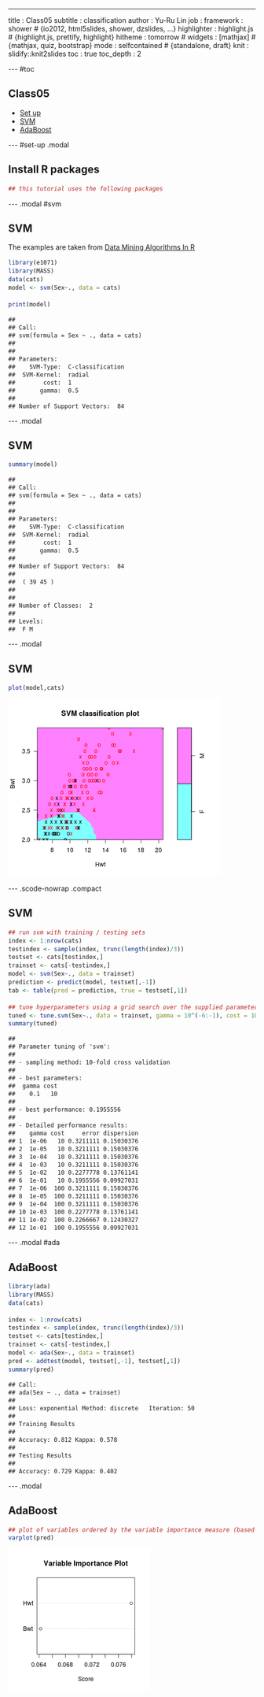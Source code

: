 ---
title       : Class05
subtitle    : classification
author      : Yu-Ru Lin
job         : 
framework   : shower        # {io2012, html5slides, shower, dzslides, ...}
highlighter : highlight.js  # {highlight.js, prettify, highlight}
hitheme     : tomorrow      # 
widgets     : [mathjax]            # {mathjax, quiz, bootstrap}
mode        : selfcontained # {standalone, draft}
knit        : slidify::knit2slides
toc         : true
toc_depth   : 2

--- #toc
## Class05

* [Set up](#set-up)
* [SVM](#svm)
* [AdaBoost](#ada)

--- #set-up .modal 

## Install R packages

```r
## this tutorial uses the following packages
```

--- .modal #svm
## SVM
The examples are taken from [Data Mining Algorithms In R](http://en.wikibooks.org/wiki/Data_Mining_Algorithms_In_R)


```r
library(e1071)
library(MASS)
data(cats)
model <- svm(Sex~., data = cats)

print(model)
```

```
## 
## Call:
## svm(formula = Sex ~ ., data = cats)
## 
## 
## Parameters:
##    SVM-Type:  C-classification 
##  SVM-Kernel:  radial 
##        cost:  1 
##       gamma:  0.5 
## 
## Number of Support Vectors:  84
```

--- .modal
## SVM

```r
summary(model)
```

```
## 
## Call:
## svm(formula = Sex ~ ., data = cats)
## 
## 
## Parameters:
##    SVM-Type:  C-classification 
##  SVM-Kernel:  radial 
##        cost:  1 
##       gamma:  0.5 
## 
## Number of Support Vectors:  84
## 
##  ( 39 45 )
## 
## 
## Number of Classes:  2 
## 
## Levels: 
##  F M
```

--- .modal
## SVM

```r
plot(model,cats)
```

![plot of chunk class05-chunk-4](assets/fig/class05-chunk-4-1.png)

--- .scode-nowrap .compact
## SVM

```r
## run svm with training / testing sets
index <- 1:nrow(cats)
testindex <- sample(index, trunc(length(index)/3))
testset <- cats[testindex,]
trainset <- cats[-testindex,]
model <- svm(Sex~., data = trainset)
prediction <- predict(model, testset[,-1])
tab <- table(pred = prediction, true = testset[,1])

## tune hyperparameters using a grid search over the supplied parameter ranges
tuned <- tune.svm(Sex~., data = trainset, gamma = 10^(-6:-1), cost = 10^(1:2))
summary(tuned)
```

```
## 
## Parameter tuning of 'svm':
## 
## - sampling method: 10-fold cross validation 
## 
## - best parameters:
##  gamma cost
##    0.1   10
## 
## - best performance: 0.1955556 
## 
## - Detailed performance results:
##    gamma cost     error dispersion
## 1  1e-06   10 0.3211111 0.15030376
## 2  1e-05   10 0.3211111 0.15030376
## 3  1e-04   10 0.3211111 0.15030376
## 4  1e-03   10 0.3211111 0.15030376
## 5  1e-02   10 0.2277778 0.13761141
## 6  1e-01   10 0.1955556 0.09927031
## 7  1e-06  100 0.3211111 0.15030376
## 8  1e-05  100 0.3211111 0.15030376
## 9  1e-04  100 0.3211111 0.15030376
## 10 1e-03  100 0.2277778 0.13761141
## 11 1e-02  100 0.2266667 0.12430327
## 12 1e-01  100 0.1955556 0.09927031
```

--- .modal #ada
## AdaBoost

```r
library(ada)
library(MASS)
data(cats)

index <- 1:nrow(cats)
testindex <- sample(index, trunc(length(index)/3))
testset <- cats[testindex,]
trainset <- cats[-testindex,]
model <- ada(Sex~., data = trainset)
pred <- addtest(model, testset[,-1], testset[,1])
summary(pred)
```

```
## Call:
## ada(Sex ~ ., data = trainset)
## 
## Loss: exponential Method: discrete   Iteration: 50 
## 
## Training Results
## 
## Accuracy: 0.812 Kappa: 0.578 
## 
## Testing Results
## 
## Accuracy: 0.729 Kappa: 0.402
```

--- .modal
## AdaBoost

```r
## plot of variables ordered by the variable importance measure (based on improvement)
varplot(pred)
```

![plot of chunk class05-chunk-7](assets/fig/class05-chunk-7-1.png)
